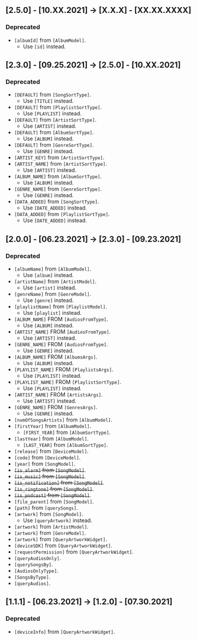## [2.5.0] - [10.XX.2021] -> [X.X.X] - [XX.XX.XXXX]
### Deprecated
- `[albumId]` from `[AlbumModel]`.
    - Use `[id]` instead.

## [2.3.0] - [09.25.2021] -> [2.5.0] - [10.XX.2021]
### Deprecated
- `[DEFAULT]` from `[SongSortType]`.
    - Use `[TITLE]` instead.
- `[DEFAULT]` from `[PlaylistSortType]`.
    - Use `[PLAYLIST]` instead.
- `[DEFAULT]` from `[ArtistSortType]`.
    - Use `[ARTIST]` instead.
- `[DEFAULT]` from `[AlbumSortType]`.
    - Use `[ALBUM]` instead.
- `[DEFAULT]` from `[GenreSortType]`.
    - Use `[GENRE]` instead.
- `[ARTIST_KEY]` from `[ArtistSortType]`.
- `[ARTIST_NAME]` from `[ArtistSortType]`.
    - Use `[ARTIST]` instead.
- `[ALBUM_NAME]` from `[AlbumSortType]`.
    - Use `[ALBUM]` instead.
- `[GENRE_NAME]` from `[GenreSortType]`.
    - Use `[GENRE]` instead.
- `[DATA_ADDED]` from `[SongSortType]`.
    - Use `[DATE_ADDED]` instead.
- `[DATA_ADDED]` from `[PlaylistSortType]`.
    - Use `[DATE_ADDED]` instead.

## [2.0.0] - [06.23.2021] -> [2.3.0] - [09.23.2021]
### Deprecated
- `[albumName]` from `[AlbumModel]`.
    - Use `[album]` instead.
- `[artistName]` from `[ArtistModel]`.
    - Use `[artist]` instead.
- `[genreName]` from `[GenreModel]`.
    - Use `[genre]` instead.
- `[playlistName]` from `[PlaylistModel]`.
    - Use `[playlist]` instead.
- `[ALBUM_NAME]` FROM `[AudiosFromType]`.
    - Use `[ALBUM]` instead.
- `[ARTIST_NAME]` FROM `[AudiosFromType]`.
    - Use `[ARTIST]` instead.
- `[GENRE_NAME]` FROM `[AudiosFromType]`.
    - Use `[GENRE]` instead.
- `[ALBUM_NAME]` FROM `[AlbumsArgs]`.
    - Use `[ALBUM]` instead.
- `[PLAYLIST_NAME]` FROM `[PlaylistsArgs]`.
    - Use `[PLAYLIST]` instead.
- `[PLAYLIST_NAME]` FROM `[PlaylistSortType]`.
    - Use `[PLAYLIST]` instead.
- `[ARTIST_NAME]` FROM `[ArtistsArgs]`.
    - Use `[ARTIST]` instead.
- `[GENRE_NAME]` FROM `[GenresArgs]`.
    - Use `[GENRE]` instead.
- `[numOfSongsArtists]` from `[AlbumModel]`.
- `[firstYear]` from `[AlbumModel]`.
    - `[FIRST_YEAR]` from `[AlbumSortType]`.
- `[lastYear]` from `[AlbumModel]`.
    - `[LAST_YEAR]` from `[AlbumSortType]`.
- `[release]` from `[DeviceModel]`.
- `[code]` from `[DeviceModel]`.
- `[year]` from `[SongModel]`.
- ~~`[is_alarm]` from `[SongModel]`~~.
- ~~`[is_music]` from `[SongModel]`~~.
- ~~`[is_notification]` from `[SongModel]`~~.
- ~~`[is_ringtone]` from `[SongModel]`~~.
- ~~`[is_podcast]` from `[SongModel]`~~.
- `[file_parent]` from `[SongModel]`.
- `[path]` from `[querySongs]`.
- `[artwork]` from `[SongModel]`.
    - Use `[queryArtwork]` instead.
- `[artwork]` from `[ArtistModel]`.
- `[artwork]` from `[GenreModel]`.
- `[artwork]` from `[QueryArtworkWidget]`.
- `[deviceSDK]` from `[QueryArtworkWidget]`.
- `[requestPermission]` from `[QueryArtworkWidget]`.
- `[queryAudiosOnly]`.
- `[querySongsBy]`.
- `[AudiosOnlyType]`.
- `[SongsByType]`.
- `[queryAudios]`.

## [1.1.1] - [06.23.2021] -> [1.2.0] - [07.30.2021]
### Deprecated
- `[deviceInfo]` from `[QueryArtworkWidget]`.